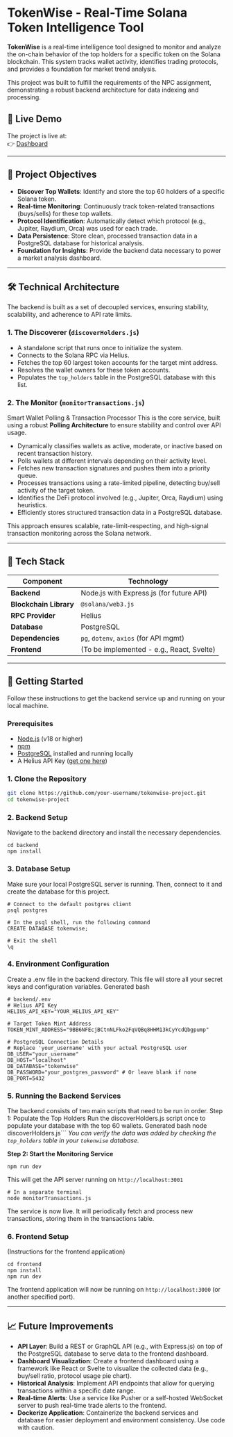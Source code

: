 # TokenWise - Real-Time Solana Token Intelligence Tool

**TokenWise** is a real-time intelligence tool designed to monitor and analyze the on-chain behavior of the top holders for a specific token on the Solana blockchain. This system tracks wallet activity, identifies trading protocols, and provides a foundation for market trend analysis.

This project was built to fulfill the requirements of the NPC assignment, demonstrating a robust backend architecture for data indexing and processing.

## 🚀 Live Demo

The project is live at:  
👉 [Dashboard](http://13.61.196.0/)

---

## 🎯 Project Objectives

-   **Discover Top Wallets**: Identify and store the top 60 holders of a specific Solana token.
-   **Real-time Monitoring**: Continuously track token-related transactions (buys/sells) for these top wallets.
-   **Protocol Identification**: Automatically detect which protocol (e.g., Jupiter, Raydium, Orca) was used for each trade.
-   **Data Persistence**: Store clean, processed transaction data in a PostgreSQL database for historical analysis.
-   **Foundation for Insights**: Provide the backend data necessary to power a market analysis dashboard.

---

## 🛠️ Technical Architecture

The backend is built as a set of decoupled services, ensuring stability, scalability, and adherence to API rate limits.

### 1. The Discoverer (`discoverHolders.js`)

-   A standalone script that runs once to initialize the system.
-   Connects to the Solana RPC via Helius.
-   Fetches the top 60 largest token accounts for the target mint address.
-   Resolves the wallet owners for these token accounts.
-   Populates the `top_holders` table in the PostgreSQL database with this list.

### 2. The Monitor (`monitorTransactions.js`)

Smart Wallet Polling & Transaction Processor
This is the core service, built using a robust **Polling Architecture** to ensure stability and control over API usage.

- Dynamically classifies wallets as active, moderate, or inactive based on recent transaction history.
- Polls wallets at different intervals depending on their activity level.
- Fetches new transaction signatures and pushes them into a priority queue.
- Processes transactions using a rate-limited pipeline, detecting buy/sell activity of the target token.
- Identifies the DeFi protocol involved (e.g., Jupiter, Orca, Raydium) using heuristics.
- Efficiently stores structured transaction data in a PostgreSQL database.

This approach ensures scalable, rate-limit-respecting, and high-signal transaction monitoring across the Solana network.

---

## 🧱 Tech Stack

| Component            | Technology                                |
| -------------------- | ----------------------------------------- |
| **Backend**          | Node.js with Express.js (for future API)  |
| **Blockchain Library** | `@solana/web3.js`                           |
| **RPC Provider**     | Helius                                    |
| **Database**         | PostgreSQL                                |
| **Dependencies**     | `pg`, `dotenv`, `axios` (for API mgmt)    |
| **Frontend**         | (To be implemented - e.g., React, Svelte) |

---

## 🚀 Getting Started

Follow these instructions to get the backend service up and running on your local machine.

### Prerequisites

-   [Node.js](https://nodejs.org/en/) (v18 or higher)
-   [npm](https://www.npmjs.com/)
-   [PostgreSQL](https://www.postgresql.org/download/) installed and running locally
-   A Helius API Key ([get one here](https://helius.dev/))

### 1. Clone the Repository

```bash
git clone https://github.com/your-username/tokenwise-project.git
cd tokenwise-project
```

### 2. Backend Setup
Navigate to the backend directory and install the necessary dependencies.

```
cd backend
npm install
```
### 3. Database Setup
Make sure your local PostgreSQL server is running. Then, connect to it and create the database for this project.

```
# Connect to the default postgres client
psql postgres

# In the psql shell, run the following command
CREATE DATABASE tokenwise;

# Exit the shell
\q
```

### 4. Environment Configuration
Create a .env file in the backend directory. This file will store all your secret keys and configuration variables.
Generated bash

```
# backend/.env
# Helius API Key
HELIUS_API_KEY="YOUR_HELIUS_API_KEY"

# Target Token Mint Address
TOKEN_MINT_ADDRESS="9BB6NFEcjBCtnNLFko2FqVQBq8HHM13kCyYcdQbgpump"

# PostgreSQL Connection Details
# Replace 'your_username' with your actual PostgreSQL user
DB_USER="your_username"
DB_HOST="localhost"
DB_DATABASE="tokenwise"
DB_PASSWORD="your_postgres_password" # Or leave blank if none
DB_PORT=5432
```

### 5. Running the Backend Services
The backend consists of two main scripts that need to be run in order.
Step 1: Populate the Top Holders
Run the discoverHolders.js script once to populate your database with the top 60 wallets.
Generated bash
node discoverHolders.js```
*You can verify the data was added by checking the `top_holders` table in your `tokenwise` database.*

**Step 2: Start the Monitoring Service**


```
npm run dev
```
This will get the API server running on `http://localhost:3001`

```
# In a separate terminal
node monitorTransactions.js
```

The service is now live. It will periodically fetch and process new transactions, storing them in the transactions table.
### 6. Frontend Setup
(Instructions for the frontend application)

```
cd frontend
npm install
npm run dev
```

The frontend application will now be running on `http://localhost:3000` (or another specified port).

---

## 📈 Future Improvements

-   **API Layer**: Build a REST or GraphQL API (e.g., with Express.js) on top of the PostgreSQL database to serve data to the frontend dashboard.
-   **Dashboard Visualization**: Create a frontend dashboard using a framework like React or Svelte to visualize the collected data (e.g., buy/sell ratio, protocol usage pie chart).
-   **Historical Analysis**: Implement API endpoints that allow for querying transactions within a specific date range.
-   **Real-time Alerts**: Use a service like Pusher or a self-hosted WebSocket server to push real-time trade alerts to the frontend.
-   **Dockerize Application**: Containerize the backend services and database for easier deployment and environment consistency.
Use code with caution.
